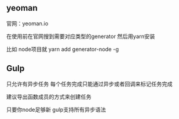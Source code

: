 ## yeoman

官网：yeoman.io

在使用前在官网搜到需要对应类型的generator 然后用yarn安装

比如 node项目就 yarn add generator-node -g 

## Gulp

只允许有异步任务 每个任务完成只能通过异步或者回调来标记任务完成

建议导出函数成员的方式来创建任务

只要你node足够新 gulp支持所有异步语法

 